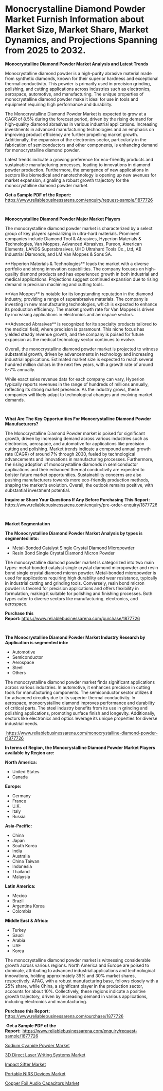 <p><h1>Monocrystalline Diamond Powder Market Furnish Information about Market Size, Market Share, Market Dynamics, and Projections Spanning from 2025 to 2032.</h1></p><p><strong>Monocrystalline Diamond Powder Market Analysis and Latest Trends</strong></p>
<p><p>Monocrystalline diamond powder is a high-purity abrasive material made from synthetic diamonds, known for their superior hardness and exceptional thermal conductivity. This powder is primarily used in precision grinding, polishing, and cutting applications across industries such as electronics, aerospace, automotive, and manufacturing. The unique properties of monocrystalline diamond powder make it ideal for use in tools and equipment requiring high performance and durability.</p><p>The Monocrystalline Diamond Powder Market is expected to grow at a CAGR of 8.5% during the forecast period, driven by the rising demand for high-quality diamond abrasives in various industrial applications. Increasing investments in advanced manufacturing technologies and an emphasis on improving product efficiency are further propelling market growth. Additionally, the expansion of the electronics sector, particularly in the fabrication of semiconductors and other components, is enhancing demand for monocrystalline diamond powder. </p><p>Latest trends indicate a growing preference for eco-friendly products and sustainable manufacturing processes, leading to innovations in diamond powder production. Furthermore, the emergence of new applications in sectors like biomedical and nanotechnology is opening up new avenues for market expansion, signaling a robust growth trajectory for the monocrystalline diamond powder market.</p></p>
<p><strong>Get a Sample PDF of the Report:&nbsp;</strong> <a href="https://www.reliablebusinessarena.com/enquiry/request-sample/1877726?utm_campaign=2933&utm_medium=2&utm_source=Github&utm_content=ia&utm_term=02042025&utm_id=monocrystalline-diamond-powder">https://www.reliablebusinessarena.com/enquiry/request-sample/1877726</a></p>
<p>&nbsp;</p>
<p><strong>Monocrystalline Diamond Powder Major Market Players</strong></p>
<p><p>The monocrystalline diamond powder market is characterized by a select group of key players specializing in ultra-hard materials. Prominent companies include Diamond Tool & Abrasives, Hyperion Materials & Technologies, Van Moppes, Advanced Abrasives, Pureon, American Elements, LANDS Superabrasives, UHD Ultrahard Tools Co., Ltd, AB Industrial Diamonds, and LM Van Moppes & Sons SA.</p><p>**Hyperion Materials & Technologies** leads the market with a diverse portfolio and strong innovation capabilities. The company focuses on high-quality diamond products and has experienced growth in both industrial and medical applications. Projections suggest continued expansion due to rising demand in precision machining and cutting tools.</p><p>**Van Moppes** is notable for its longstanding reputation in the diamond industry, providing a range of superabrasive materials. The company is investing in new manufacturing technologies, which is expected to enhance its production efficiency. The market growth rate for Van Moppes is driven by increasing applications in electronics and aerospace sectors.</p><p>**Advanced Abrasives** is recognized for its specialty products tailored to the medical field, where precision is paramount. This niche focus has yielded steady revenue growth, and the company is poised for future expansion as the medical technology sector continues to evolve.</p><p>Overall, the monocrystalline diamond powder market is projected to witness substantial growth, driven by advancements in technology and increasing industrial applications. Estimated market size is expected to reach several hundred million dollars in the next few years, with a growth rate of around 5-7% annually.</p><p>While exact sales revenue data for each company can vary, Hyperion typically reports revenues in the range of hundreds of millions annually, reflecting its strong market presence. As the industry grows, these companies will likely adapt to technological changes and evolving market demands.</p></p>
<p>&nbsp;</p>
<p><strong>What Are The Key Opportunities For Monocrystalline Diamond Powder Manufacturers?</strong></p>
<p><p>The Monocrystalline Diamond Powder market is poised for significant growth, driven by increasing demand across various industries such as electronics, aerospace, and automotive for applications like precision cutting and polishing. Market trends indicate a compound annual growth rate (CAGR) of around 7% through 2030, fueled by technological advancements and innovations in manufacturing processes. Furthermore, the rising adoption of monocrystalline diamonds in semiconductor applications and their enhanced thermal conductivity are expected to bolster future market opportunities. Sustainability concerns are also pushing manufacturers towards more eco-friendly production methods, shaping the market's evolution. Overall, the outlook remains positive, with substantial investment potential.</p></p>
<p><strong>Inquire or Share Your Questions If Any Before Purchasing This Report:</strong> <a href="https://www.reliablebusinessarena.com/enquiry/pre-order-enquiry/1877726?utm_campaign=2933&utm_medium=2&utm_source=Github&utm_content=ia&utm_term=02042025&utm_id=monocrystalline-diamond-powder">https://www.reliablebusinessarena.com/enquiry/pre-order-enquiry/1877726</a></p>
<p>&nbsp;</p>
<p><strong>Market Segmentation</strong></p>
<p><strong>The Monocrystalline Diamond Powder Market Analysis by types is segmented into:</strong></p>
<p><ul><li>Metal-Bonded Catalyst Single Crystal Diamond Micropowder</li><li>Resin Bond Single Crystal Diamond Micron Powder</li></ul></p>
<p><p>The monocrystalline diamond powder market is categorized into two main types: metal-bonded catalyst single crystal diamond micropowder and resin bond single crystal diamond micron powder. Metal-bonded micropowder is used for applications requiring high durability and wear resistance, typically in industrial cutting and grinding tools. Conversely, resin bond micron powder is favored for precision applications and offers flexibility in formulation, making it suitable for polishing and finishing processes. Both types cater to diverse sectors like manufacturing, electronics, and aerospace.</p></p>
<p><strong>Purchase this Report:&nbsp;</strong><a href="https://www.reliablebusinessarena.com/purchase/1877726?utm_campaign=2933&utm_medium=2&utm_source=Github&utm_content=ia&utm_term=02042025&utm_id=monocrystalline-diamond-powder">https://www.reliablebusinessarena.com/purchase/1877726</a></p>
<p>&nbsp;</p>
<p><strong>The Monocrystalline Diamond Powder Market Industry Research by Application is segmented into:</strong></p>
<p><ul><li>Automotive</li><li>Semiconductor</li><li>Aerospace</li><li>Steel</li><li>Others</li></ul></p>
<p><p>The monocrystalline diamond powder market finds significant applications across various industries. In automotive, it enhances precision in cutting tools for manufacturing components. The semiconductor sector utilizes it for advanced circuitry due to its superior thermal conductivity. In aerospace, monocrystalline diamond improves performance and durability of critical parts. The steel industry benefits from its use in grinding and polishing applications, promoting surface finish and longevity. Additionally, sectors like electronics and optics leverage its unique properties for diverse industrial needs.</p></p>
<p><a href="https://www.reliablebusinessarena.com/monocrystalline-diamond-powder-r1877726?utm_campaign=2933&utm_medium=2&utm_source=Github&utm_content=ia&utm_term=02042025&utm_id=monocrystalline-diamond-powder">&nbsp;https://www.reliablebusinessarena.com/monocrystalline-diamond-powder-r1877726</a></p>
<p><strong>In terms of Region, the Monocrystalline Diamond Powder Market Players available by Region are:</strong></p>
<p>
    <p> <strong> North America: </strong>
        <ul>
            <li>United States</li>
            <li>Canada</li>
        </ul>
        </p> 
    <p> <strong> Europe: </strong>
        <ul>
            <li>Germany</li>
            <li>France</li>
            <li>U.K.</li>
            <li>Italy</li>
            <li>Russia</li>
        </ul>
        </p> 
    <p> <strong> Asia-Pacific: </strong>
        <ul>
            <li>China</li>
            <li>Japan</li>
            <li>South Korea</li>
            <li>India</li>
            <li>Australia</li>
            <li>China Taiwan</li>
            <li>Indonesia</li>
            <li>Thailand</li>
            <li>Malaysia</li>
        </ul>
        </p> 
    <p> <strong> Latin America: </strong>
        <ul>
            <li>Mexico</li>
            <li>Brazil</li>
            <li>Argentina Korea</li>
            <li>Colombia</li>
        </ul>
        </p> 
    <p> <strong> Middle East & Africa: </strong>
        <ul>
            <li>Turkey</li>
            <li>Saudi</li>
            <li>Arabia</li>
            <li>UAE</li>
            <li>Korea</li>
        </ul>
    </p>
    </p>
<p><p>The monocrystalline diamond powder market is witnessing considerable growth across various regions. North America and Europe are poised to dominate, attributing to advanced industrial applications and technological innovations, holding approximately 35% and 30% market shares, respectively. APAC, with a robust manufacturing base, follows closely with a 25% share, while China, a significant player in the production sector, accounts for about 10%. Collectively, these regions indicate a positive growth trajectory, driven by increasing demand in various applications, including electronics and manufacturing.</p></p>
<p><strong>Purchase this Report: </strong><a href="https://www.reliablebusinessarena.com/purchase/1877726?utm_campaign=2933&utm_medium=2&utm_source=Github&utm_content=ia&utm_term=02042025&utm_id=monocrystalline-diamond-powder">https://www.reliablebusinessarena.com/purchase/1877726</a></p>
<p>&nbsp;<strong>Get a Sample PDF of the Report:&nbsp;&nbsp;</strong><a href="https://www.reliablebusinessarena.com/enquiry/request-sample/1877726?utm_campaign=2933&utm_medium=2&utm_source=Github&utm_content=ia&utm_term=02042025&utm_id=monocrystalline-diamond-powder">https://www.reliablebusinessarena.com/enquiry/request-sample/1877726</a></p>
<p><strong></strong></p>
<p><p><a href="https://github.com/leyesamilej/Market-Research-Report-List-1/blob/main/sodium-cyanide-powder-market.md?utm_campaign=2933&utm_medium=2&utm_source=Github&utm_content=ia&utm_term=02042025&utm_id=monocrystalline-diamond-powder">Sodium Cyanide Powder Market</a></p><p><a href="https://www.linkedin.com/pulse/deep-dive-3d-direct-laser-writing-systems-market-future-mmgnf?utm_campaign=2933&utm_medium=2&utm_source=Github&utm_content=ia&utm_term=02042025&utm_id=monocrystalline-diamond-powder">3D Direct Laser Writing Systems Market</a></p><p><a href="https://www.linkedin.com/pulse/impact-sifter-market-analysis-offering-insights-markets-pknnf?utm_campaign=2933&utm_medium=2&utm_source=Github&utm_content=ia&utm_term=02042025&utm_id=monocrystalline-diamond-powder">Impact Sifter Market</a></p><p><a href="https://www.linkedin.com/pulse/portable-nirs-devices-market-analysis-future-growth-trends-revenue-iqlwf?utm_campaign=2933&utm_medium=2&utm_source=Github&utm_content=ia&utm_term=02042025&utm_id=monocrystalline-diamond-powder">Portable NIRS Devices Market</a></p><p><a href="https://www.linkedin.com/pulse/copper-foil-audio-capacitors-industry-research-report-global-nnscf?utm_campaign=2933&utm_medium=2&utm_source=Github&utm_content=ia&utm_term=02042025&utm_id=monocrystalline-diamond-powder">Copper Foil Audio Capacitors Market</a></p></p>